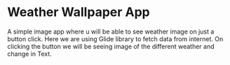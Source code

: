 # Weather Wallpaper App
 A simple image app where u will be able to see weather image on just a button click. Here we are using Glide library to fetch data from internet. On clicking the button we will be seeing image of the different weather and change in Text.

